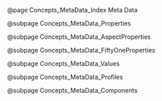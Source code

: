 @page Concepts_MetaData_Index Meta Data

@subpage Concepts_MetaData_Properties

@subpage Concepts_MetaData_AspectProperties

@subpage Concepts_MetaData_FiftyOneProperties

@subpage Concepts_MetaData_Values

@subpage Concepts_MetaData_Profiles

@subpage Concepts_MetaData_Components
